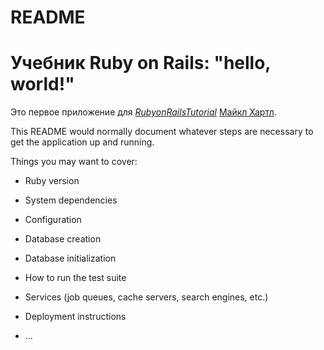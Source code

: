 # README

# Учебник Ruby on Rails: "hello, world!"
Это первое приложение для
[*RubyonRailsTutorial*](http://www.railstutorial.org/)
[Майкл Хартл](http://www.michaelhartl.com/).

This README would normally document whatever steps are necessary to get the
application up and running.

Things you may want to cover:

* Ruby version

* System dependencies

* Configuration

* Database creation

* Database initialization

* How to run the test suite

* Services (job queues, cache servers, search engines, etc.)

* Deployment instructions

* ...
